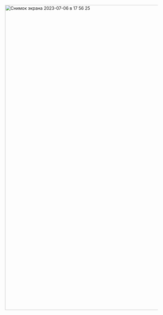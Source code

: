 <img width="1007" alt="Снимок экрана 2023-07-06 в 17 56 25" src="https://github.com/Sv163Sam/Integra/assets/85555964/b7a74cfb-e40c-4477-b8b9-e6d049576600">
